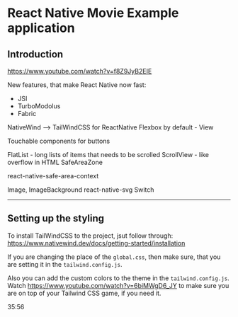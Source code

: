 # React Native Movie Example application

## Introduction

https://www.youtube.com/watch?v=f8Z9JyB2EIE

New features, that make React Native now fast:

- JSI
- TurboModolus
- Fabric

NativeWind --> TailWindCSS for ReactNative
Flexbox by default - View

Touchable components for buttons

FlatList - long lists of items that needs to be scrolled
ScrollView - like overflow in HTML
SafeAreaZone

react-native-safe-area-context

Image, ImageBackground
react-native-svg
Switch

---

## Setting up the styling

To install TailWindCSS to the project, jsut follow through:
https://www.nativewind.dev/docs/getting-started/installation

If you are changing the place of the `global.css`, then make sure, that you are
setting it in the `tailwind.config.js`.

Also you can add the custom colors to the theme in the `tailwind.config.js`.
Watch https://www.youtube.com/watch?v=6biMWgD6_JY to make sure you are on top of
your Tailwind CSS game, if you need it.

35:56
